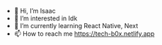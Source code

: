 - 👋 Hi, I’m Isaac
- 👀 I’m interested in Idk
- 🌱 I’m currently learning React Native, Next 
- 📫 How to reach me https://tech-b0x.netlify.app

<!---
I-Zack0508/I-Zack0508 is a ✨ special ✨ repository because its `README.md` (this file) appears on your GitHub profile.
You can click the Preview link to take a look at your changes.
--->
